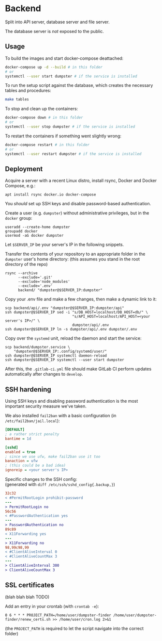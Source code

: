 # Backend

Split into API server, database server and file server.

The database server is *not* exposed to the public.

## Usage

To build the images and start docker-compose deattached:

```sh
docker-compose up -d --build # in this folder
# or
systemctl --user start dumpster # if the service is installed
```

To run the setup script against the database, which creates the necessary tables and procedures:

```sh
make tables
```

To stop and clean up the containers:

```sh
docker-compose down # in this folder
# or
systemctl --user stop dumpster # if the service is installed
```

To restart the containers if something went slightly wrong:

```sh
docker-compose restart # in this folder
# or
systemctl --user restart dumpster # if the service is installed
```

## Deployment

Acquire a server with a recent Linux distro, install rsync, Docker and Docker Compose, e.g.:

```shell
apt install rsync docker.io docker-compose
```

You _should_ set up SSH keys and disable password-based authentication.

Create a user (e.g. `dumpster`) without administrative privileges, but in the `docker` group:

```shell
useradd --create-home dumpster
groupadd docker
usermod -aG docker dumpster
```

<!-- This will only _partially_ prevent some escalation, but should work as _some_ sort of measure -->

Let `$SERVER_IP` be your server's IP in the following snippets.

Transfer the contents of your repository to an appropriate folder in the `dumpster` user's home directory:
(this assumes you stand in the root directory of the repo)

```shell
rsync --archive
      --exclude='.git'
      --exclude='node_modules'
      --exclude='.env'
      backend/ "dumpster@$SERVER_IP:dumpster"
```

Copy your .env file and make a few changes, then make a dynamic link to it:

```shell
scp backend/api/.env "dumpster@$SERVER_IP:dumpster/api"
ssh dumpster@$SERVER_IP sed -i "s/DB_HOST=localhost/DB_HOST=db/" \
                               "s/API_HOST=localhost/API_HOST=<your server's IP>/" \
                               dumpster/api/.env
ssh dumpster@$SERVER_IP ln -s dumpster/api/.env dumpster/.env
```

Copy over the `systemd` unit, reload the daemon and start the service:

```shell
scp backend/dumpster.service \
    "dumpster@$SERVER_IP:.config/systemd/user/"
ssh dumpster@$SERVER_IP systemctl daemon-reload
ssh dumpster@$SERVER_IP systemctl --user start dumpster
```

After this, the `.gitlab-ci.yml` file should make GitLab CI perform updates automatically after changes to `develop`.


## SSH hardening

Using SSH keys and disabling password authentication is the most important security measure we've taken.

We also installed `fail2ban` with a basic configuration (in `/etc/fail2ban/jail.local`):

```ini
[DEFAULT]
; a rather strict penalty
bantime = 1d

[sshd]
enabled = true
; since we use ufw, make fail2ban use it too
banaction = ufw
; (this could be a bad idea)
ignoreip = <your server's IP>
```

Specific changes to the SSH config:  
(generated with `diff /etc/ssh/sshd_config{.backup,}`)

```diff
32c32
< #PermitRootLogin prohibit-password
---
> PermitRootLogin no
56c56
< #PasswordAuthentication yes
---
> PasswordAuthentication no
89c89
< X11Forwarding yes
---
> X11Forwarding no
98,99c98,99
< #ClientAliveInterval 0
< #ClientAliveCountMax 3
---
> ClientAliveInterval 300
> ClientAliveCountMax 3
```

## SSL certificates

(blah blah blah TODO)

Add an entry in your crontab (with `crontab -e`):
```cron
0 6 * * * PROJECT_PATH=/home/user/dumpster-finder /home/user/dumpster-finder/renew_certs.sh >> /home/user/cron.log 2>&1
```
(the `PROJECT_PATH` is required to let the script navigate into the correct folder)
